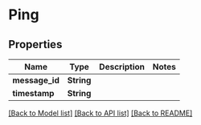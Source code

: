 # Ping

## Properties

Name | Type | Description | Notes
------------ | ------------- | ------------- | -------------
**message_id** | **String** |  | 
**timestamp** | **String** |  | 

[[Back to Model list]](../README.md#documentation-for-models) [[Back to API list]](../README.md#documentation-for-api-endpoints) [[Back to README]](../README.md)



